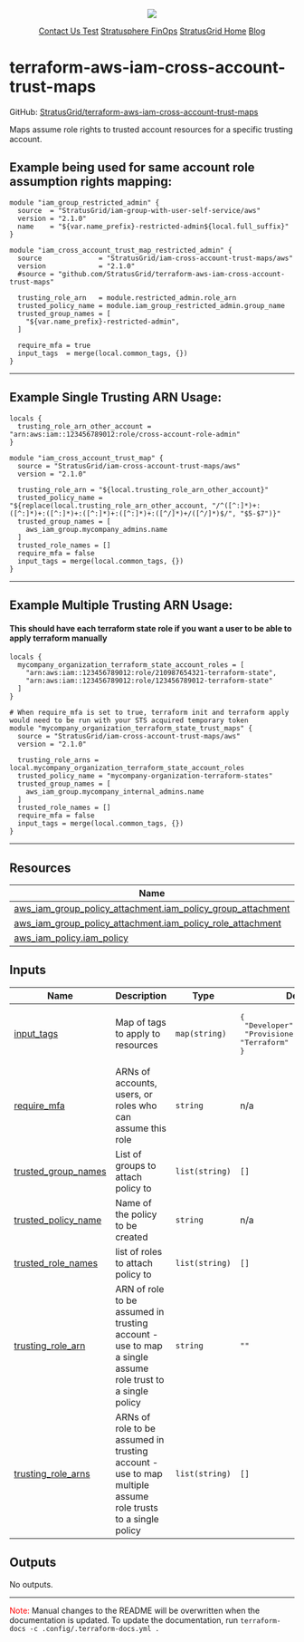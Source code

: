<!-- BEGIN_TF_DOCS -->
<p align="center">                                                                                                                                            
                                                                                
  <img src="https://github.com/StratusGrid/terraform-readme-template/blob/main/header/stratusgrid-logo-smaller.jpg?raw=true" />
  <p align="center">
    <a href="https://stratusgrid.com/book-a-consultation">Contact Us Test</a>
    <a href="https://stratusgrid.com/cloud-cost-optimization-dashboard">Stratusphere FinOps</a>
    <a href="https://stratusgrid.com">StratusGrid Home</a>
    <a href="https://stratusgrid.com/blog">Blog</a>
  </p>
</p>

# terraform-aws-iam-cross-account-trust-maps

GitHub: [StratusGrid/terraform-aws-iam-cross-account-trust-maps](https://github.com/StratusGrid/terraform-aws-iam-cross-account-trust-maps)

Maps assume role rights to trusted account resources for a specific trusting account. 

## Example being used for same account role assumption rights mapping:
```hcl
module "iam_group_restricted_admin" {
  source  = "StratusGrid/iam-group-with-user-self-service/aws"
  version = "2.1.0"
  name    = "${var.name_prefix}-restricted-admin${local.full_suffix}"
}

module "iam_cross_account_trust_map_restricted_admin" {
  source              = "StratusGrid/iam-cross-account-trust-maps/aws"
  version             = "2.1.0"
  #source = "github.com/StratusGrid/terraform-aws-iam-cross-account-trust-maps"

  trusting_role_arn   = module.restricted_admin.role_arn
  trusted_policy_name = module.iam_group_restricted_admin.group_name
  trusted_group_names = [
    "${var.name_prefix}-restricted-admin",
  ]

  require_mfa = true
  input_tags  = merge(local.common_tags, {})
}
```
---
## Example Single Trusting ARN Usage:
```hcl
locals {
  trusting_role_arn_other_account = "arn:aws:iam::123456789012:role/cross-account-role-admin"
}

module "iam_cross_account_trust_map" {
  source = "StratusGrid/iam-cross-account-trust-maps/aws"
  version = "2.1.0"

  trusting_role_arn = "${local.trusting_role_arn_other_account}"
  trusted_policy_name = "${replace(local.trusting_role_arn_other_account, "/^([^:]*)+:([^:]*)+:([^:]*)+:([^:]*)+:([^:]*)+:([^/]*)+/([^/]*)$/", "$5-$7")}"
  trusted_group_names = [
    aws_iam_group.mycompany_admins.name
  ]
  trusted_role_names = []
  require_mfa = false
  input_tags = merge(local.common_tags, {})
}
```
---
## Example Multiple Trusting ARN Usage:
#### This should have each terraform state role if you want a user to be able to apply terraform manually
```hcl
locals {
  mycompany_organization_terraform_state_account_roles = [
    "arn:aws:iam::123456789012:role/210987654321-terraform-state",
    "arn:aws:iam::123456789012:role/123456789012-terraform-state"
  ]
}

# When require_mfa is set to true, terraform init and terraform apply would need to be run with your STS acquired temporary token
module "mycompany_organization_terraform_state_trust_maps" {
  source = "StratusGrid/iam-cross-account-trust-maps/aws"
  version = "2.1.0"

  trusting_role_arns = local.mycompany_organization_terraform_state_account_roles
  trusted_policy_name = "mycompany-organization-terraform-states"
  trusted_group_names = [
    aws_iam_group.mycompany_internal_admins.name
  ]
  trusted_role_names = []
  require_mfa = false
  input_tags = merge(local.common_tags, {})
}
```
---

## Resources

| Name | Type |
|------|------|
| [aws_iam_group_policy_attachment.iam_policy_group_attachment](https://registry.terraform.io/providers/hashicorp/aws/latest/docs/resources/iam_group_policy_attachment) | resource |
| [aws_iam_group_policy_attachment.iam_policy_role_attachment](https://registry.terraform.io/providers/hashicorp/aws/latest/docs/resources/iam_group_policy_attachment) | resource |
| [aws_iam_policy.iam_policy](https://registry.terraform.io/providers/hashicorp/aws/latest/docs/resources/iam_policy) | resource |

## Inputs

| Name | Description | Type | Default | Required |
|------|-------------|------|---------|:--------:|
| <a name="input_input_tags"></a> [input\_tags](#input\_input\_tags) | Map of tags to apply to resources | `map(string)` | <pre>{<br>  "Developer": "StratusGrid",<br>  "Provisioner": "Terraform"<br>}</pre> | no |
| <a name="input_require_mfa"></a> [require\_mfa](#input\_require\_mfa) | ARNs of accounts, users, or roles who can assume this role | `string` | n/a | yes |
| <a name="input_trusted_group_names"></a> [trusted\_group\_names](#input\_trusted\_group\_names) | List of groups to attach policy to | `list(string)` | `[]` | no |
| <a name="input_trusted_policy_name"></a> [trusted\_policy\_name](#input\_trusted\_policy\_name) | Name of the policy to be created | `string` | n/a | yes |
| <a name="input_trusted_role_names"></a> [trusted\_role\_names](#input\_trusted\_role\_names) | list of roles to attach policy to | `list(string)` | `[]` | no |
| <a name="input_trusting_role_arn"></a> [trusting\_role\_arn](#input\_trusting\_role\_arn) | ARN of role to be assumed in trusting account - use to map a single assume role trust to a single policy | `string` | `""` | no |
| <a name="input_trusting_role_arns"></a> [trusting\_role\_arns](#input\_trusting\_role\_arns) | ARNs of role to be assumed in trusting account - use to map multiple assume role trusts to a single policy | `list(string)` | `[]` | no |

## Outputs

No outputs.

---

<span style="color:red">Note:</span> Manual changes to the README will be overwritten when the documentation is updated. To update the documentation, run `terraform-docs -c .config/.terraform-docs.yml .`
<!-- END_TF_DOCS -->